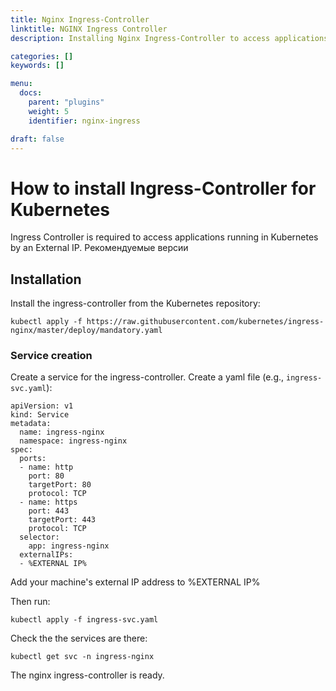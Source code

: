 ```yaml
---
title: Nginx Ingress-Controller
linktitle: NGINX Ingress Controller
description: Installing Nginx Ingress-Controller to access applications in Kubernetes by an External IP.

categories: []
keywords: []

menu:
  docs:
    parent: "plugins"
    weight: 5
    identifier: nginx-ingress

draft: false
---
```


# How to install Ingress-Controller for Kubernetes

Ingress Controller is required to access applications running in Kubernetes by an External IP. Рекомендуемые версии

## Installation
Install the ingress-controller from the Kubernetes repository:
```
kubectl apply -f https://raw.githubusercontent.com/kubernetes/ingress-nginx/master/deploy/mandatory.yaml
```

### Service creation
Create a service for the ingress-controller. Create a yaml file (e.g., `ingress-svc.yaml`):

```
apiVersion: v1
kind: Service
metadata:
  name: ingress-nginx
  namespace: ingress-nginx
spec:
  ports:
  - name: http
    port: 80
    targetPort: 80
    protocol: TCP
  - name: https
    port: 443
    targetPort: 443
    protocol: TCP
  selector:
    app: ingress-nginx
  externalIPs:
  - %EXTERNAL IP%
  ```
Add your machine's external IP address to %EXTERNAL IP%

Then run:
```
kubectl apply -f ingress-svc.yaml
```

Check the the services are there:
```
kubectl get svc -n ingress-nginx
```

The nginx ingress-controller is ready.
